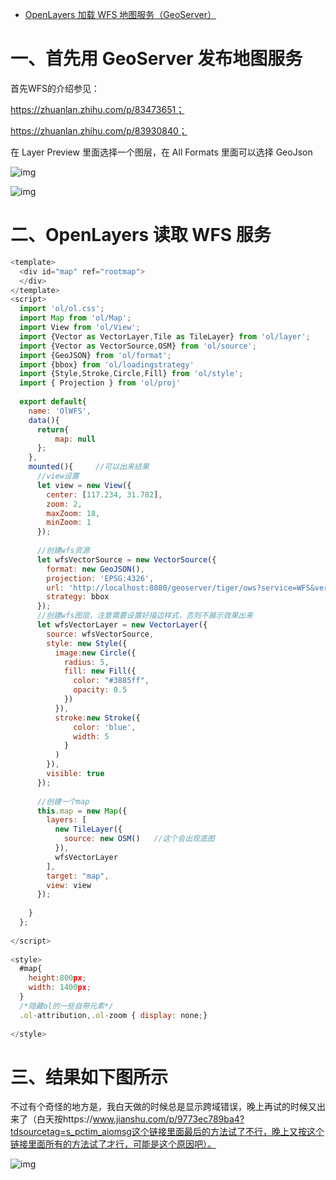 - [OpenLayers 加载 WFS 地图服务（GeoServer）](https://blog.csdn.net/Ocean111best/article/details/107442390)



# 一、首先用 GeoServer 发布地图服务

首先WFS的介绍参见：

https://zhuanlan.zhihu.com/p/83473651；

https://zhuanlan.zhihu.com/p/83930840；

在 Layer Preview 里面选择一个图层，在 All Formats 里面可以选择 GeoJson

![img](https://img-blog.csdnimg.cn/20200719111154771.png?x-oss-process=image/watermark,type_ZmFuZ3poZW5naGVpdGk,shadow_10,text_aHR0cHM6Ly9ibG9nLmNzZG4ubmV0L09jZWFuMTExYmVzdA==,size_16,color_FFFFFF,t_70)



![img](https://img-blog.csdnimg.cn/20200719111257818.png?x-oss-process=image/watermark,type_ZmFuZ3poZW5naGVpdGk,shadow_10,text_aHR0cHM6Ly9ibG9nLmNzZG4ubmV0L09jZWFuMTExYmVzdA==,size_16,color_FFFFFF,t_70)

# 二、OpenLayers 读取 WFS 服务

```js
<template>
  <div id="map" ref="rootmap">
  </div>
</template>
<script>
  import 'ol/ol.css';
  import Map from 'ol/Map';
  import View from 'ol/View';
  import {Vector as VectorLayer,Tile as TileLayer} from 'ol/layer';
  import {Vector as VectorSource,OSM} from 'ol/source';
  import {GeoJSON} from 'ol/format';
  import {bbox} from 'ol/loadingstrategy'
  import {Style,Stroke,Circle,Fill} from 'ol/style';
  import { Projection } from 'ol/proj'
 
  export default{
    name: 'OlWFS',
    data(){
      return{
          map: null
      };
    },
    mounted(){     //可以出来结果
      //view设置
      let view = new View({
        center: [117.234, 31.782],
        zoom: 2,
        maxZoom: 18,
        minZoom: 1
      });
 
      //创建wfs资源
      let wfsVectorSource = new VectorSource({
        format: new GeoJSON(),
        projection: 'EPSG:4326',
        url: 'http://localhost:8080/geoserver/tiger/ows?service=WFS&version=1.0.0&request=GetFeature&typeName=tiger%3Achina&maxFeatures=50&outputFormat=application%2Fjson',
        strategy: bbox
      });
      //创建wfs图层，注意需要设置好描边样式，否则不展示效果出来
      let wfsVectorLayer = new VectorLayer({
        source: wfsVectorSource,
        style: new Style({
          image:new Circle({
            radius: 5,
            fill: new Fill({
              color: "#3885ff",
              opacity: 0.5
            })
          }),
          stroke:new Stroke({
              color: 'blue',
              width: 5
            }
          )
        }),
        visible: true
      });
 
      //创建一个map
      this.map = new Map({
        layers: [
          new TileLayer({
            source: new OSM()   //这个会出现底图
          }),
          wfsVectorLayer
        ],
        target: "map",
        view: view
      });
 
    }
  };
 
</script>
 
<style>
  #map{
    height:800px;
    width: 1400px;
  }
  /*隐藏ol的一些自带元素*/
  .ol-attribution,.ol-zoom { display: none;}
 
</style>
```

# 三、结果如下图所示

不过有个奇怪的地方是，我白天做的时候总是显示跨域错误，晚上再试的时候又出来了（白天按https://www.jianshu.com/p/9773ec789ba4?tdsourcetag=s_pctim_aiomsg这个链接里面最后的方法试了不行，晚上又按这个链接里面所有的方法试了才行，可能是这个原因吧）。


![img](https://img-blog.csdnimg.cn/20210511234816915.png?x-oss-process=image/watermark,type_ZmFuZ3poZW5naGVpdGk,shadow_10,text_aHR0cHM6Ly9ibG9nLmNzZG4ubmV0L09jZWFuMTExYmVzdA==,size_16,color_FFFFFF,t_70)
